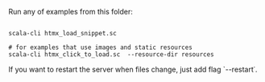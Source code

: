 
Run any of examples from this folder:
```

scala-cli htmx_load_snippet.sc

# for examples that use images and static resources
scala-cli htmx_click_to_load.sc  --resource-dir resources

```

If you want to restart the server when files change, just add flag `--restart˙.